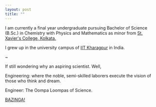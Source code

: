 ```yaml
---
layout: post
title: ""
---
```


I am currently a final year undergraduate pursuing Bachelor of Science (B.Sc.) in Chemistry with Physics and Mathematics as minor from [St. Xavier's College, Kolkata.](https://www.sxccal.edu/)

I grew up in the university campus of [IIT Kharagpur](http://www.iitkgp.ac.in/) in India.

~

If still wondering why an aspiring scientist. Well,

Engineering: where the noble, semi-skilled laborers execute the vision of those who think and dream.

Engineer: The Oompa Loompas of Science.

[BAZINGA!](https://www.dictionary.com/e/slang/bazinga/)
